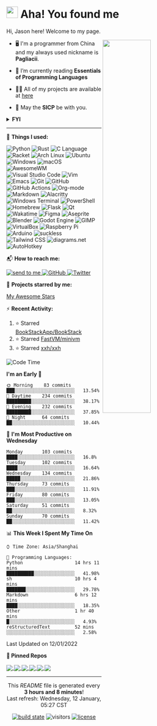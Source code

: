 <h1><img src="https://emojis.slackmojis.com/emojis/images/1612999083/12510/kirby_dance.gif?1612999083" width="30"/> Aha! You found me</h1>

Hi, Jason here! Welcome to my page.

[<img align="right" width="50%" src="https://github-readme-stats.vercel.app/api?username=pagliacii&count_private=true&show_icons=true&theme=tokyonight&custom_title=GitHub%20Stats"/>](https://metrics.lecoq.io/pagliacii?template=classic)

- 🖥️ I'm a programmer from China and my always used nickname is **Pagliacii**.

- 🌱 I’m currently reading **Essentials of Programming Languages**

- 👨‍💻 All of my projects are available at [here](https://github.com/Pagliacii?tab=repositories&type=source)

- 🧙 May the **SICP** be with you.

<details>
<summary><b>FYI</b></summary>
If you are curious to know what the nickname means, it came from a movie named Watchmen. Its original word is "Pagliacci", and I misspelled it "Pagliacii".
</details>

---

:toolbox: **Things I used:**

<p>
  <img alt="Python" src="https://img.shields.io/badge/-Python-3776ab?style=for-the-badge&logo=python&logoColor=white" />
  <img alt="Rust" src="https://img.shields.io/badge/-Rust-000?style=flat-square&logo=rust&logoColor=white" />
  <img alt="C Language" src="https://img.shields.io/badge/-C-a8b9cc?style=flat-square&logo=c&logoColor=white" />
  <img alt="Racket" src="https://img.shields.io/badge/-Racket-9f1d20?style=flat-square&logo=racket&logoColor=white" />
  <img alt="Arch Linux" src="https://img.shields.io/badge/-Arch_Linux-1793d1?style=flat-square&logo=Arch-Linux&logoColor=white" />
  <img alt="Ubuntu" src="https://img.shields.io/badge/-Ubuntu-e95420?style=flat-square&logo=ubuntu&logoColor=white" />
  <img alt="Windows" src="https://img.shields.io/badge/-Windows-0078d6?style=flat-square&logo=windows&logoColor=white" />
  <img alt="macOS" src="https://img.shields.io/badge/-macOS-000000?style=flat-square&logo=macOS&logoColor=white" />
  <img alt="AwesomeWM" src="https://img.shields.io/badge/-awesomeWM-535d6c?style=flat-square&logo=awesomewm&logoColor=white" />
  <img alt="Visual Studio Code" src="https://img.shields.io/badge/-VSCode-007ACC?style=flat-square&logo=visual-studio-code&logoColor=white" />
  <img alt="Vim" src="https://img.shields.io/badge/-Vim-019733?style=flat-square&logo=vim&logoColor=white" />
  <img alt="Emacs" src="https://img.shields.io/badge/-Emacs-7F5AB6?style=flat-square&logo=GNU%20Emacs&logoColor=white" />
  <img alt="Git" src="https://img.shields.io/badge/-Git-F05032?style=flat-square&logo=git&logoColor=white" />
  <img alt="GitHub" src="https://img.shields.io/badge/-GitHub-181717?style=flat-square&logo=github&logoColor=white" />
  <img alt="GitHub Actions" src="https://img.shields.io/badge/-GitHub_Actions-2088ff?style=flat-square&logo=github-actions&logoColor=white" />
  <img alt="Org-mode" src="https://img.shields.io/badge/-Org--mode-77aa99?style=flat-square&logo=org&logoColor=white" />
  <img alt="Markdown" src="https://img.shields.io/badge/-Markdown-000?style=flat-square&logo=markdown&logoColor=white" />
  <img alt="Alacritty" src="https://img.shields.io/badge/-Alacritty-f46d01?style=flat-square&logo=alacritty&logoColor=white" />
  <img alt="Windows Terminal" src="https://img.shields.io/badge/-Windows_Terminal-4d4d4d?style=flat-square&logo=windows-terminal&logoColor=white" />
  <img alt="PowerShell" src="https://img.shields.io/badge/-PowerShell-5391fe?style=flat-square&logo=PowerShell&logoColor=white" />
  <img alt="Homebrew" src="https://img.shields.io/badge/-Homebrew-fbb040?style=flat-square&logo=homebrew&logoColor=white" />
  <img alt="Flask" src="https://img.shields.io/badge/-Flask-000?style=flat-square&logo=flask&logoColor=white" />
  <img alt="Qt" src="https://img.shields.io/badge/-Qt-41cd52?style=flat-square&logo=qt&logoColor=white" />
  <img alt="Wakatime" src="https://img.shields.io/badge/-Wakatime-000000?style=flat-square&logo=wakatime&logoColor=white" />
  <img alt="Figma" src="https://img.shields.io/badge/-Figma-f24e1e?style=flat-square&logo=figma&logoColor=white" />
  <img alt="Aseprite" src="https://img.shields.io/badge/-Aseprite-7d929e?style=flat-square&logo=aseprite&logoColor=white" />
  <img alt="Blender" src="https://img.shields.io/badge/-Blender-f5792a?style=flat-square&logo=blender&logoColor=white" />
  <img alt="Godot Engine" src="https://img.shields.io/badge/-Godot-478cbf?style=flat-square&logo=godot-engine&logoColor=white" />
  <img alt="GIMP" src="https://img.shields.io/badge/-GIMP-5c5543?style=flat-square&logo=gimp&logoColor=white" />
  <img alt="VirtualBox" src="https://img.shields.io/badge/-VirtualBox-183a61?style=flat-square&logo=virtualbox&logoColor=white" />
  <img alt="Raspberry Pi" src="https://img.shields.io/badge/-Raspberry_Pi-a22846?style=flat-square&logo=raspberry-pi&logoColor=white" />
  <img alt="Arduino" src="https://img.shields.io/badge/-Arduino-00979d?style=flat-square&logo=arduino&logoColor=white" />
  <img alt="suckless" src="https://img.shields.io/badge/-suckless-1177aa?style=flat-square&logo=suckless&logoColor=white" />
  <img alt="Tailwind CSS" src="https://img.shields.io/badge/-Tailwind_CSS-38b2ac?style=flat-square&logo=tailwind-css&logoColor=white" />
  <img alt="diagrams.net" src="https://img.shields.io/badge/-diagrams.net-f08705?style=flat-square&logo=diagrams.net&logoColor=white" />
  <img alt="AutoHotkey" src="https://img.shields.io/badge/-AutoHotkey-334455?style=flat-square&logo=autohotkey&logoColor=white" />
</p>

:mailbox_with_mail: **How to reach me:**

<p>
  <a href="mailto:huangmianrui0310@gmail.com">
    <img src="https://img.shields.io/badge/Gmail-D14836?style=for-the-badge&logo=gmail&logoColor=white" alt="send to me">
  </a>
  <a href="https://github.com/Pagliacii">
    <img src="https://img.shields.io/badge/GitHub-100000?style=for-the-badge&logo=github&logoColor=white" alt="GitHub">
  </a>
  <a href="https://twitter.com/PagliaciiH">
    <img src="https://img.shields.io/badge/Twitter-1DA1F2?style=for-the-badge&logo=twitter&logoColor=white" alt="Twitter">
  </a>
</p>

:star2: **Projects starred by me:**

[My Awesome Stars](AWESOME-STARS.md)

:zap: **Recent Activity:**

<!--RECENT_ACTIVITY:start-->
1. ⭐ Starred [BookStackApp/BookStack](https://github.com/BookStackApp/BookStack)
2. ⭐ Starred [FastVM/minivm](https://github.com/FastVM/minivm)
3. ⭐ Starred [xxh/xxh](https://github.com/xxh/xxh)
<!--RECENT_ACTIVITY:end-->

<!--START_SECTION:waka-->
![Code Time](http://img.shields.io/badge/Code%20Time-3%2C249%20hrs%2047%20mins-blue)

**I'm an Early 🐤** 

```text
🌞 Morning    83 commits     ███░░░░░░░░░░░░░░░░░░░░░░   13.54% 
🌆 Daytime    234 commits    █████████░░░░░░░░░░░░░░░░   38.17% 
🌃 Evening    232 commits    █████████░░░░░░░░░░░░░░░░   37.85% 
🌙 Night      64 commits     ██░░░░░░░░░░░░░░░░░░░░░░░   10.44%

```
📅 **I'm Most Productive on Wednesday** 

```text
Monday       103 commits    ████░░░░░░░░░░░░░░░░░░░░░   16.8% 
Tuesday      102 commits    ████░░░░░░░░░░░░░░░░░░░░░   16.64% 
Wednesday    134 commits    █████░░░░░░░░░░░░░░░░░░░░   21.86% 
Thursday     73 commits     ███░░░░░░░░░░░░░░░░░░░░░░   11.91% 
Friday       80 commits     ███░░░░░░░░░░░░░░░░░░░░░░   13.05% 
Saturday     51 commits     ██░░░░░░░░░░░░░░░░░░░░░░░   8.32% 
Sunday       70 commits     ██░░░░░░░░░░░░░░░░░░░░░░░   11.42%

```


📊 **This Week I Spent My Time On** 

```text
⌚︎ Time Zone: Asia/Shanghai

💬 Programming Languages: 
Python                   14 hrs 11 mins      ██████████░░░░░░░░░░░░░░░   41.98% 
sh                       10 hrs 4 mins       ███████░░░░░░░░░░░░░░░░░░   29.78% 
Markdown                 6 hrs 12 mins       ████░░░░░░░░░░░░░░░░░░░░░   18.35% 
Other                    1 hr 40 mins        █░░░░░░░░░░░░░░░░░░░░░░░░   4.93% 
reStructuredText         52 mins             ░░░░░░░░░░░░░░░░░░░░░░░░░   2.58%

```


 Last Updated on 12/01/2022
<!--END_SECTION:waka-->

**:pushpin: Pinned Repos**

<p>
  <a href="https://github.com/Pagliacii/keypressed">
    <img align="center" src="https://github-readme-stats.vercel.app/api/pin/?username=Pagliacii&repo=keypressed" />
  </a>
  <a href="https://github.com/Pagliacii/sicp-reg-machine">
    <img align="center" src="https://github-readme-stats.vercel.app/api/pin/?username=Pagliacii&repo=sicp-reg-machine" />
  </a>
  <a href="https://github.com/Pagliacii/game-of-life">
    <img align="center" src="https://github-readme-stats.vercel.app/api/pin/?username=Pagliacii&repo=game-of-life" />
  </a>
  <a href="https://github.com/Pagliacii/useless-swf-player">
    <img align="center" src="https://github-readme-stats.vercel.app/api/pin/?username=Pagliacii&repo=useless-swf-player" />
  </a>
  <a href="https://github.com/Pagliacii/dotfiles">
    <img align="center" src="https://github-readme-stats.vercel.app/api/pin/?username=Pagliacii&repo=dotfiles" />
  </a>
  <a href="https://github.com/Pagliacii/QuickSSH">
    <img align="center" src="https://github-readme-stats.vercel.app/api/pin/?username=Pagliacii&repo=QuickSSH" />
  </a>
</p>

---

<p align="center">This <i>README</i> file is generated every <b>3 hours and 8 minutes</b>!<br/>Last refresh: Wednesday, 12 January, 05:27 CST<br/></p>
<p align="center">
  <a href="https://github.com/Pagliacii/Pagliacii/actions/workflows/update-refresh-time.yml"><img src="https://github.com/Pagliacii/Pagliacii/actions/workflows/update-refresh-time.yml/badge.svg" alt="build state"></a>
  <img src="https://visitor-badge.glitch.me/badge?page_id=Pagliacii.Pagliacii" alt="visitors" />
  <a href="https://github.com/Pagliacii/Pagliacii/blob/main/LICENSE"><img src="https://img.shields.io/github/license/Pagliacii/Pagliacii" alt="license"></a>
</p>

